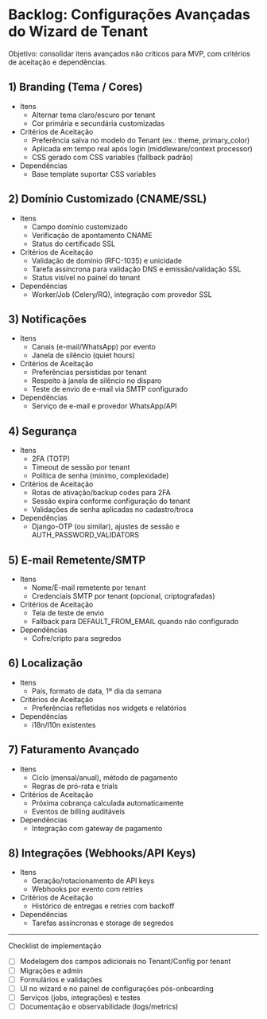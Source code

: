 # Backlog: Configurações Avançadas do Wizard de Tenant

Objetivo: consolidar itens avançados não críticos para MVP, com critérios de aceitação e dependências.

## 1) Branding (Tema / Cores)
- Itens
  - Alternar tema claro/escuro por tenant
  - Cor primária e secundária customizadas
- Critérios de Aceitação
  - Preferência salva no modelo do Tenant (ex.: theme, primary_color)
  - Aplicada em tempo real após login (middleware/context processor)
  - CSS gerado com CSS variables (fallback padrão)
- Dependências
  - Base template suportar CSS variables

## 2) Domínio Customizado (CNAME/SSL)
- Itens
  - Campo domínio customizado
  - Verificação de apontamento CNAME
  - Status do certificado SSL
- Critérios de Aceitação
  - Validação de domínio (RFC-1035) e unicidade
  - Tarefa assíncrona para validação DNS e emissão/validação SSL
  - Status visível no painel do tenant
- Dependências
  - Worker/Job (Celery/RQ), integração com provedor SSL

## 3) Notificações
- Itens
  - Canais (e-mail/WhatsApp) por evento
  - Janela de silêncio (quiet hours)
- Critérios de Aceitação
  - Preferências persistidas por tenant
  - Respeito à janela de silêncio no disparo
  - Teste de envio de e-mail via SMTP configurado
- Dependências
  - Serviço de e-mail e provedor WhatsApp/API

## 4) Segurança
- Itens
  - 2FA (TOTP)
  - Timeout de sessão por tenant
  - Política de senha (mínimo, complexidade)
- Critérios de Aceitação
  - Rotas de ativação/backup codes para 2FA
  - Sessão expira conforme configuração do tenant
  - Validações de senha aplicadas no cadastro/troca
- Dependências
  - Django-OTP (ou similar), ajustes de sessão e AUTH_PASSWORD_VALIDATORS

## 5) E-mail Remetente/SMTP
- Itens
  - Nome/E-mail remetente por tenant
  - Credenciais SMTP por tenant (opcional, criptografadas)
- Critérios de Aceitação
  - Tela de teste de envio
  - Fallback para DEFAULT_FROM_EMAIL quando não configurado
- Dependências
  - Cofre/cripto para segredos

## 6) Localização
- Itens
  - País, formato de data, 1º dia da semana
- Critérios de Aceitação
  - Preferências refletidas nos widgets e relatórios
- Dependências
  - i18n/l10n existentes

## 7) Faturamento Avançado
- Itens
  - Ciclo (mensal/anual), método de pagamento
  - Regras de pró-rata e trials
- Critérios de Aceitação
  - Próxima cobrança calculada automaticamente
  - Eventos de billing auditáveis
- Dependências
  - Integração com gateway de pagamento

## 8) Integrações (Webhooks/API Keys)
- Itens
  - Geração/rotacionamento de API keys
  - Webhooks por evento com retries
- Critérios de Aceitação
  - Histórico de entregas e retries com backoff
- Dependências
  - Tarefas assíncronas e storage de segredos

---

Checklist de implementação
- [ ] Modelagem dos campos adicionais no Tenant/Config por tenant
- [ ] Migrações e admin
- [ ] Formulários e validações
- [ ] UI no wizard e no painel de configurações pós-onboarding
- [ ] Serviços (jobs, integrações) e testes
- [ ] Documentação e observabilidade (logs/metrics)
